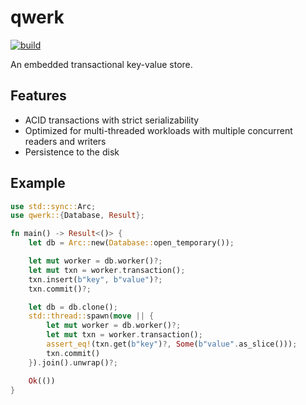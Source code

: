 # qwerk

[![build](https://github.com/mosmeh/qwerk/workflows/build/badge.svg)](https://github.com/mosmeh/qwerk/actions)

An embedded transactional key-value store.

## Features

- ACID transactions with strict serializability
- Optimized for multi-threaded workloads with multiple concurrent readers and writers
- Persistence to the disk

## Example

```rust
use std::sync::Arc;
use qwerk::{Database, Result};

fn main() -> Result<()> {
    let db = Arc::new(Database::open_temporary());

    let mut worker = db.worker()?;
    let mut txn = worker.transaction();
    txn.insert(b"key", b"value")?;
    txn.commit()?;

    let db = db.clone();
    std::thread::spawn(move || {
        let mut worker = db.worker()?;
        let mut txn = worker.transaction();
        assert_eq!(txn.get(b"key")?, Some(b"value".as_slice()));
        txn.commit()
    }).join().unwrap()?;

    Ok(())
}
```
